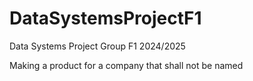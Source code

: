 # DataSystemsProjectF1

Data Systems Project Group F1 2024/2025 

Making a product for a company that shall not be named